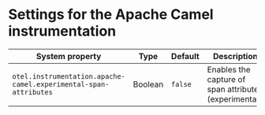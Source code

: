 # Settings for the Apache Camel instrumentation

| System property | Type | Default | Description |
|---|---|---|---|
| `otel.instrumentation.apache-camel.experimental-span-attributes` | Boolean | `false` | Enables the capture of span attributes (experimental).  |
